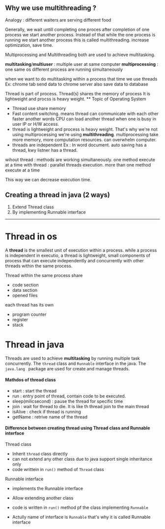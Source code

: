 ## Why we use multithreading ?
Analogy : different waiters are serving different food 

Generally, we wait untill completing one proces after completion of one process we start another process.
Instead of that while the one process is running we start another process this is called multithreading. increase optimization, save time.

Multiprocessing and Multithreading both are used to achieve multitasking.

**multitasking**/**multiuser** : multiple user at same computer
**multiprocessing** : one same os different process are running simultaneously

when we want to do multitasking within a process that time we use threads 
Ex: chrome tab send data to chrome server also save data to database


Thread is part of process. Thread(s) shares the memory of process
It is lightweight and procss is heavy weight.
** Topic of Operating System

- Thread use share memory
- Fast content switching. means thread can communicate with each other faster another words CPU can load another thread when one is busy in user IP or H/W access.
- thread is lightweight and process is heavy weight. That's why we're not using multiprocessing we're using **multithreading**. multiprocessing take more memory, more computation resources. can overwhelm computer.
- threads are independent
Ex : In word document. auto saving has a thread, kwy listner has a thread.


wihout thread : methods are working simultaneously. one method execute at a time
with thread : parallel threads execution. more than one method execute at a time

This way we can decrease execution time.


## Creating a thread in java (2 ways)
1. Extend Thread class
2. By implementing Runnable interface

---

# Thread in os
A **thread** is the smallest unit of execution within a process. while a process is independent in executio, a thread is lightweight, small components of process that can execute independently and concurrently with other threads within the same process.

Thread within the same process share
- code section
- data section
- opened files

each thread has its own
- program counter
- register
- stack

# Thread in java
Threads are used to achieve **multitasking** by running multiple task concurrently. The `thread` class and `Runnable` interface in the java. The `java.lang ` package are used for create and manage threads.

#### Mathdos of thread class
- start : start the thread
- run : entry point of thread, contain code to be executed.
- sleep(milicsecond) : pause the thread for specific time
- join : wait for thread to die. It is like th thread join to the main thread
- isAlive : check if thread is running
- getName : retrive name of the thread


#### Difference between creating thread using Thread class and Runnable interface

Thread class
- Inherit `thread` class directly
- can not extend any other class due to java support single inheritance only
- code writtein in `run()` method of `Thread` class

Runnable interface 
- implements the Runnable interface
- Allow extending another class
- code is written in `run()` method pf the class implementing `Runnable`

- Actully name of interface is `Runnable` that's why it is called Runnable interface
